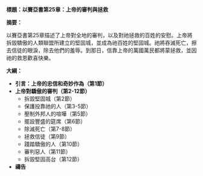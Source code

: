 **標題：以賽亞書第25章：上帝的審判與拯救**

**摘要：**

以賽亞書第25章描述了上帝對全地的審判，以及對祂拯救的百姓的安慰。上帝將拆毀驕傲的人類聯盟所建立的堅固城，並成為祂百姓的堅固城。祂將吞滅死亡，擦去信徒的眼淚，除去他們的羞辱。到那日，信靠上帝的萬國萬民都將蒙拯救，並因祂的救恩歡喜快樂。

**大綱：**

* **引言：上帝的忠信和奇妙作為（第1節）**
* **上帝對驕傲的審判（第2-12節）**
    * 拆毀堅固城（第2節）
    * 保護投靠祂的人（第3-5節）
    * 壓制外邦人的喧嘩（第5節）
    * 擺設豐盛的筵席（第6節）
    * 除滅死亡（第7-8節）
    * 拯救信徒（第9節）
    * 踐踏驕傲的人（第10節）
    * 審判惡人（第11節）
    * 拆毀堅固高台（第12節）
* **禱告**